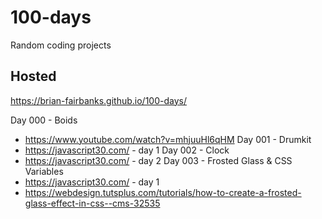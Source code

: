 # 100-days
Random coding projects

## Hosted
https://brian-fairbanks.github.io/100-days/


Day 000 - Boids
  - https://www.youtube.com/watch?v=mhjuuHl6qHM 
Day 001 - Drumkit
 - https://javascript30.com/ - day 1
Day 002 - Clock
 - https://javascript30.com/ - day 2
Day 003 - Frosted Glass & CSS Variables
 - https://javascript30.com/ - day 1
 - https://webdesign.tutsplus.com/tutorials/how-to-create-a-frosted-glass-effect-in-css--cms-32535